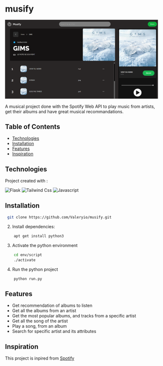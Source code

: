 # musify

![img.png](img.png)

A musical project done with the Spotify Web API to play music from artists, get their albums and
have great musical recommandations.

## Table of Contents
- [Technologies](#technologies)
- [Installation](#installation)
- [Features](#features)
- [Inspiration](#inspiration)


## Technologies
Project created with :

![Flask](https://img.shields.io/badge/Flask-000000?style=flat&logo=flask&logoColor=white)
![Tailwind Css](https://img.shields.io/badge/Tailwind_CSS-06B6D4?style=flat&logo=tailwind-css&logoColor=white)
![Javascript](https://img.shields.io/badge/JavaScript-F7DF1E?style=flat&logo=javascript&logoColor=black)

## Installation
```bash
 git clone https://github.com/Valeryio/musify.git
```

2. Install dependencies:
```bash
    apt get install python3
 ```

3. Activate the python environment
```bash
    cd env/script
    ./activate
```

4. Run the python project
```python
    python run.py
```


## Features
- Get recommendation of albums to listen
- Get all the albums from an artist
- Get the most popular albums, and tracks from a specific artist
- Get all the song of the artist
- Play a song, from an album
- Search for specific artist and its attributes


## Inspiration
This project is inpired from [Spotify](https://open.spotify.com/intl-fr)
